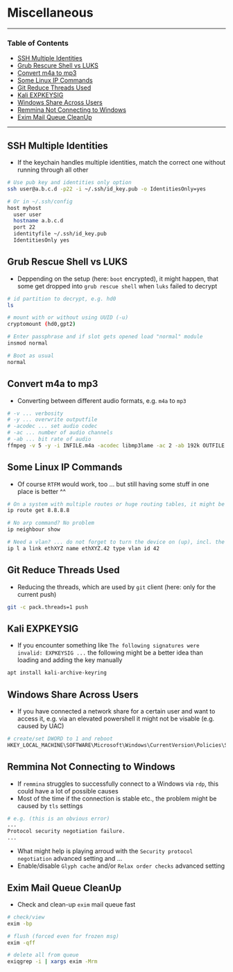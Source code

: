 # Miscellaneous

---

### Table of Contents
- [SSH Multiple Identities](#ssh-multiple-identities)
- [Grub Rescure Shell vs LUKS](#grub-rescue-shell-vs-luks)
- [Convert m4a to mp3](#convert-m4a-to-mp3)
- [Some Linux IP Commands](#some-linux-ip-commands)
- [Git Reduce Threads Used](#git-reduce-threads-used)
- [Kali EXPKEYSIG](#kali-expkeysig)
- [Windows Share Across Users](#windows-share-across-users)
- [Remmina Not Connecting to Windows](#remmina-not-connecting-to-windows)
- [Exim Mail Queue CleanUp](#exim-mail-queue-cleanup)

---

## SSH Multiple Identities
- If the keychain handles multiple identities, match the correct one without running through all other

```bash
# Use pub key and identities only option
ssh user@a.b.c.d -p22 -i ~/.ssh/id_key.pub -o IdentitiesOnly=yes

# Or in ~/.ssh/config
host myhost
  user user
  hostname a.b.c.d
  port 22
  identityfile ~/.ssh/id_key.pub
  IdentitiesOnly yes
```

## Grub Rescue Shell vs LUKS
- Deppending on the setup (here: `boot` encrypted), it might happen, that some get dropped into `grub rescue shell` when `luks` failed to decrypt

```sh
# id partition to decrypt, e.g. hd0
ls

# mount with or without using UUID (-u)
cryptomount (hd0,gpt2)

# Enter passphrase and if slot gets opened load "normal" module
insmod normal

# Boot as usual
normal
```

## Convert m4a to mp3
- Converting between different audio formats, e.g. `m4a` to `mp3`

```bash
# -v ... verbosity
# -y ... overwrite outputfile
# -acodec ... set audio codec
# -ac ... number of audio channels 
# -ab ... bit rate of audio
ffmpeg -v 5 -y -i INFILE.m4a -acodec libmp3lame -ac 2 -ab 192k OUTFILE.mp3
```

## Some Linux IP Commands
- Of course `RTFM` would work, too ... but still having some stuff in one place is better ^^ 

```bash
# On a system with multiple routes or huge routing tables, it might be helpful to know exactly which `route` would be used beforehand
ip route get 8.8.8.8

# No arp command? No problem
ip neighbour show

# Need a vlan? ... do not forget to turn the device on (up), incl. the parent
ip l a link ethXYZ name ethXYZ.42 type vlan id 42

```

## Git Reduce Threads Used
- Reducing the threads, which are used by `git` client (here: only for the current push)

```bash
git -c pack.threads=1 push
```

## Kali EXPKEYSIG
- If you encounter something like `The following signatures were invalid: EXPKEYSIG ...` the following might be a better idea than loading and adding the key manually

```bash
apt install kali-archive-keyring
```

## Windows Share Across Users
- If you have connected a network share for a certain user and want to access it, e.g. via an elevated powershell it might not be visable (e.g. caused by UAC)

```powershell
# create/set DWORD to 1 and reboot
HKEY_LOCAL_MACHINE\SOFTWARE\Microsoft\Windows\CurrentVersion\Policies\System\EnableLinkedConnections
```

## Remmina Not Connecting to Windows
- If `remmina` struggles to successfully connect to a Windows via `rdp`, this could have a lot of possible causes
- Most of the time if the connection is stable etc., the problem might be caused by `tls` settings

```bash
# e.g. (this is an obvious error)
...
Protocol security negotiation failure.
...
```

- What might help is playing arroud with the `Security protocol negotiation` advanced setting and ...
- Enable/disable `Glyph cache` and/or `Relax order checks` advanced setting

## Exim Mail Queue CleanUp
- Check and clean-up `exim` mail queue fast

```bash
# check/view
exim -bp

# flush (forced even for frozen msg)
exim -qff

# delete all from queue
exiqgrep -i | xargs exim -Mrm
```
